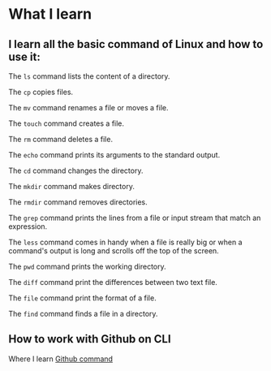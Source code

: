 # What I learn

## I learn all the basic command of Linux and how to use it:

The `ls` command lists the content of a directory.

The `cp` copies files.

The `mv` command renames a file or moves a file.

The `touch` command creates a file.

The `rm` command deletes a file.

The `echo` command prints its arguments to the standard output.

The `cd` command changes the directory.

The `mkdir` command makes directory.

The `rmdir` command removes directories.

The `grep` command prints the lines from a file or input stream that match an expression.

The `less` command comes in handy when a file is really big or when a command's output is long and scrolls off the top of the screen.

The `pwd` command prints the working directory.

The `diff` command print the differences between two text file.

The `file` command print the format of a file.

The `find` command finds a file in a directory.

## How to work with Github on CLI

Where I learn [Github command](https://try.github.io/levels/1/challenges/1)




